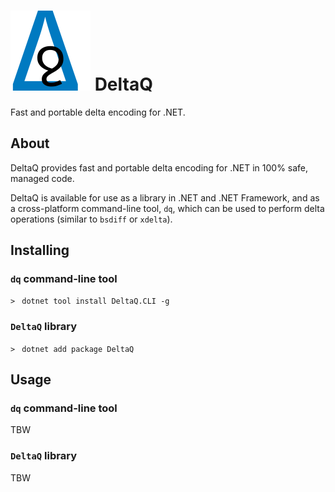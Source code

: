 # <img src="assets/dq.svg" alt="deltaq logo" width="128" /> DeltaQ

Fast and portable delta encoding for .NET.

## About

DeltaQ provides fast and portable delta encoding for .NET in 100% safe, managed code.

DeltaQ is available for use as a library in .NET and .NET Framework, and as a cross-platform command-line tool, `dq`, which can be used to perform delta operations (similar to `bsdiff` or `xdelta`).

## Installing

### `dq` command-line tool

`> ` `dotnet tool install DeltaQ.CLI -g`

### `DeltaQ` library

`> ` `dotnet add package DeltaQ`

## Usage

### `dq` command-line tool

TBW

### `DeltaQ` library

TBW